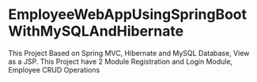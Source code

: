 # EmployeeWebAppUsingSpringBootWithMySQLAndHibernate
This Project Based on Spring MVC, Hibernate and MySQL Database, View as a JSP. This Project have 2 Module Registration and Login Module, Employee CRUD Operations
